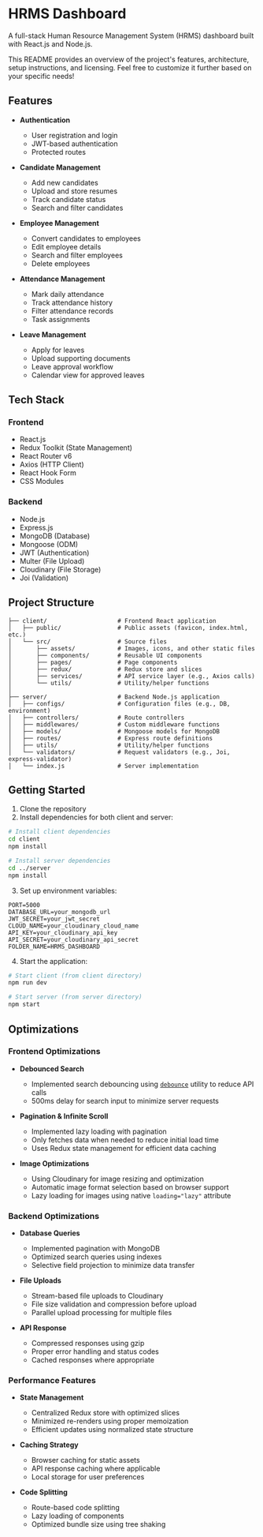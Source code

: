 # HRMS Dashboard

A full-stack Human Resource Management System (HRMS) dashboard built with React.js and Node.js.

This README provides an overview of the project's features, architecture, setup instructions, and licensing. Feel free to customize it further based on your specific needs!

## Features

- **Authentication**
  - User registration and login
  - JWT-based authentication
  - Protected routes

- **Candidate Management**
  - Add new candidates
  - Upload and store resumes
  - Track candidate status
  - Search and filter candidates

- **Employee Management**
  - Convert candidates to employees
  - Edit employee details
  - Search and filter employees
  - Delete employees

- **Attendance Management**
  - Mark daily attendance
  - Track attendance history
  - Filter attendance records
  - Task assignments

- **Leave Management**
  - Apply for leaves
  - Upload supporting documents
  - Leave approval workflow
  - Calendar view for approved leaves

## Tech Stack

### Frontend
- React.js
- Redux Toolkit (State Management)
- React Router v6
- Axios (HTTP Client)
- React Hook Form
- CSS Modules

### Backend
- Node.js
- Express.js
- MongoDB (Database)
- Mongoose (ODM)
- JWT (Authentication)
- Multer (File Upload)
- Cloudinary (File Storage)
- Joi (Validation)

## Project Structure
```
├── client/                    # Frontend React application
│   ├── public/                # Public assets (favicon, index.html, etc.)
│   └── src/                   # Source files
│       ├── assets/            # Images, icons, and other static files
│       ├── components/        # Reusable UI components
│       ├── pages/             # Page components
│       ├── redux/             # Redux store and slices
│       ├── services/          # API service layer (e.g., Axios calls)
│       └── utils/             # Utility/helper functions
│
├── server/                    # Backend Node.js application
│   ├── configs/               # Configuration files (e.g., DB, environment)
│   ├── controllers/           # Route controllers
│   ├── middlewares/           # Custom middleware functions
│   ├── models/                # Mongoose models for MongoDB
│   ├── routes/                # Express route definitions
│   ├── utils/                 # Utility/helper functions
│   └── validators/            # Request validators (e.g., Joi, express-validator)
│   └── index.js               # Server implementation
```


## Getting Started

1. Clone the repository
2. Install dependencies for both client and server:
```bash
# Install client dependencies
cd client
npm install

# Install server dependencies
cd ../server
npm install
```

3. Set up environment variables:
```env
PORT=5000
DATABASE_URL=your_mongodb_url
JWT_SECRET=your_jwt_secret
CLOUD_NAME=your_cloudinary_cloud_name
API_KEY=your_cloudinary_api_key
API_SECRET=your_cloudinary_api_secret
FOLDER_NAME=HRMS_DASHBOARD
```

4. Start the application:
```bash
# Start client (from client directory)
npm run dev

# Start server (from server directory)
npm start
```

## Optimizations

### Frontend Optimizations
- **Debounced Search**
  - Implemented search debouncing using [`debounce`](client/src/utils/optimizers.js) utility to reduce API calls
  - 500ms delay for search input to minimize server requests

- **Pagination & Infinite Scroll**
  - Implemented lazy loading with pagination
  - Only fetches data when needed to reduce initial load time
  - Uses Redux state management for efficient data caching

- **Image Optimizations**
  - Using Cloudinary for image resizing and optimization
  - Automatic image format selection based on browser support
  - Lazy loading for images using native `loading="lazy"` attribute

### Backend Optimizations
- **Database Queries**
  - Implemented pagination with MongoDB
  - Optimized search queries using indexes
  - Selective field projection to minimize data transfer

- **File Uploads**
  - Stream-based file uploads to Cloudinary
  - File size validation and compression before upload
  - Parallel upload processing for multiple files

- **API Response**
  - Compressed responses using gzip
  - Proper error handling and status codes
  - Cached responses where appropriate

### Performance Features
- **State Management**
  - Centralized Redux store with optimized slices
  - Minimized re-renders using proper memoization
  - Efficient updates using normalized state structure

- **Caching Strategy**
  - Browser caching for static assets
  - API response caching where applicable
  - Local storage for user preferences

- **Code Splitting**
  - Route-based code splitting
  - Lazy loading of components
  - Optimized bundle size using tree shaking

